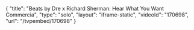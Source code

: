 {
    "title": "Beats by Dre x Richard Sherman: Hear What You Want Commercia",
    "type": "solo",
    "layout": "iframe-static",
    "videoId": "170698",
    "url": "\/tvpembed\/170698"
}